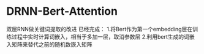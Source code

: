# DRNN-Bert-Attention
双层RNN做关键词提取的改进
已经完成：
  1.将Bert作为第一个embedding层在训练过程中实时计算词嵌入，相当于多加一层，取消参数层
  2.利用bert生成的词嵌入矩阵来替代之前的随机数嵌入矩阵
